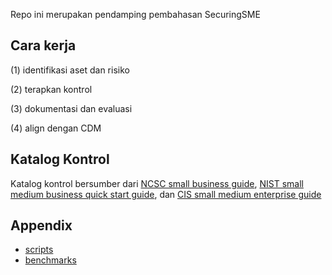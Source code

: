 

Repo ini merupakan pendamping pembahasan SecuringSME

## Cara kerja
(1) identifikasi aset dan risiko

(2) terapkan kontrol

(3) dokumentasi dan evaluasi

(4) align dengan CDM

## Katalog Kontrol

Katalog kontrol bersumber dari [NCSC small business guide](https://www.ncsc.gov.uk/collection/small-business-guide), [NIST small medium business quick start guide](https://csrc.nist.gov/pubs/sp/1300/final), dan [CIS small medium enterprise guide](https://www.cisecurity.org/insights/white-papers/cis-controls-sme-guide)

## Appendix

- [scripts](/scripts/scripts.md)
- [benchmarks](/benchmarks/benchmarks.md)
